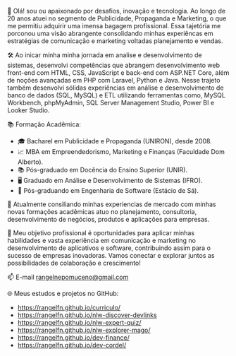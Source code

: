 👋 Olá! sou ou apaixonado por desafios, inovação e tecnologia. Ao longo de 20 anos atuei no segmento de Publicidade, Propaganda e Marketing, o que me permitiu adquirir uma imensa bagagem profissional.  Essa tajetória me porconou uma visão abrangente consolidando minhas experiêncas em estratégias de comunicação e marketing voltadas planejamento e vendas. 

🛠️ Ao inicar minha minha jornada em analise e desenvolvimento de sistemas, desenvolvi competências que abrangem desenvolvimento web front-end com HTML, CSS, JavaScript e back-end com ASP.NET Core, além de noções avançadas em PHP com Laravel, Python e Java. Nesse trajeto também desenvolvi sólidas experiências em análise e desenvolvimento de banco de dados (SQL, MySQL) e ETL utilizando ferramentas como, MySQL Workbench, phpMyAdmin, SQL Server Management Studio, Power BI e Looker Studio.

📚 Formação Acadêmica:
- 🎓 Bacharel em Publicidade e Propaganda (UNIRON), desde 2008.
- 📈 MBA em Empreendedorismo, Marketing e Finanças (Faculdade Dom Alberto).
- 📚 Pós-graduado em Docência do Ensino Superior (UNIR).
- 🖥️ Graduado em Análise e Desenvolvimento de Sistemas (IFRO).
- 🚀 Pós-graduando em Engenharia de Software (Estácio de Sá).

🎨 Atualmente consiliando minhas experiencias de mercado com minhas novas formações acadêmicas atuo no planejamento, consultoria, desenvolvimento de negócios, produtos e aplicações para empresas.

🎯 Meu objetivo profissional é oportunidades para aplicar minhas habilidades e vasta experiência em comunicação e marketing no desenvolvimento de aplicativos e software, contribuindo assim para o sucesso de empresas inovadoras. Vamos conectar e explorar juntos as possibilidades de colaboração e crescimento!

📫 E-mail rangelnepomuceno@gmail.com

🌐 Meus estudos e projetos no GitHub:
- https://rangelfn.github.io/curriculo/
- https://rangelfn.github.io/nlw-discover-devlinks
- https://rangelfn.github.io/nlw-expert-quiz/
- https://rangelfn.github.io/nlw-explorer-mago/
- https://rangelfn.github.io/dev-finance/
- https://rangelfn.github.io/dev-cordel/
<!---
rangelfn/rangelfn is a ✨ special ✨ repository because its `README.md` (this file) appears on your GitHub profile.
You can click the Preview link to take a look at your changes.
--->
